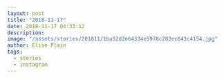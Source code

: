 ```yaml
---
layout: post
title: "2018-11-17"
date: 2018-11-17 04:33:12
description: 
image: "/assets/stories/201811/1ba52d2e64334e5978c282ec643c4154.jpg"
author: Elise Plain
tags: 
  - stories
  - instagram
---
```



<p></p>
